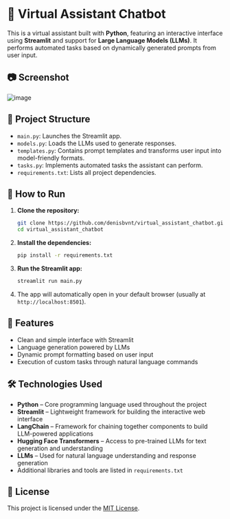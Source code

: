 # 🤖 Virtual Assistant Chatbot

This is a virtual assistant built with **Python**, featuring an interactive interface using **Streamlit** and support for **Large Language Models (LLMs)**. It performs automated tasks based on dynamically generated prompts from user input.

## 📷 Screenshot
![image](https://github.com/user-attachments/assets/fa7abbcf-2e5e-491b-a6d4-1e5cbe99ff68)

## 📁 Project Structure

- `main.py`: Launches the Streamlit app.
- `models.py`: Loads the LLMs used to generate responses.
- `templates.py`: Contains prompt templates and transforms user input into model-friendly formats.
- `tasks.py`: Implements automated tasks the assistant can perform.
- `requirements.txt`: Lists all project dependencies.

## 🚀 How to Run

1. **Clone the repository:**

   ```bash
   git clone https://github.com/denisbvnt/virtual_assistant_chatbot.git
   cd virtual_assistant_chatbot
   ```

2. **Install the dependencies:**

   ```bash
   pip install -r requirements.txt
   ```

3. **Run the Streamlit app:**

   ```bash
   streamlit run main.py
   ```

4. The app will automatically open in your default browser (usually at `http://localhost:8501`).

## 🧠 Features

- Clean and simple interface with Streamlit
- Language generation powered by LLMs
- Dynamic prompt formatting based on user input
- Execution of custom tasks through natural language commands

## 🛠️ Technologies Used

- **Python** – Core programming language used throughout the project
- **Streamlit** – Lightweight framework for building the interactive web interface
- **LangChain** – Framework for chaining together components to build LLM-powered applications
- **Hugging Face Transformers** – Access to pre-trained LLMs for text generation and understanding
- **LLMs** – Used for natural language understanding and response generation
- Additional libraries and tools are listed in `requirements.txt`
  
## 📄 License

This project is licensed under the [MIT License](LICENSE).
```
